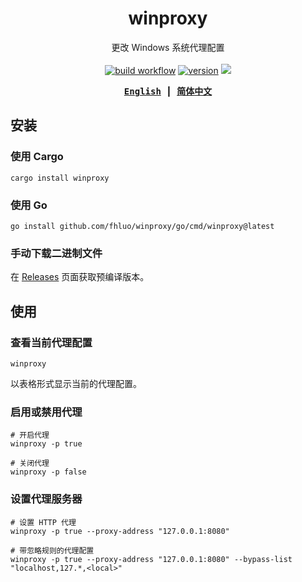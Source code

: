 <div align="center">

# winproxy

更改 Windows 系统代理配置
<br><br>
<a href="https://github.com/fhluo/winproxy/actions/workflows/build.yaml">
<img src="https://github.com/fhluo/winproxy/actions/workflows/build.yaml/badge.svg" alt="build workflow"></a>
<a href="https://crates.io/crates/winproxy">
<img src="https://img.shields.io/crates/v/winproxy" alt="version"></a>
<a href="https://pkg.go.dev/github.com/fhluo/winproxy/go">
<img src="https://img.shields.io/github/v/tag/fhluo/winproxy?filter=go%2F*&label=pkg"></a>

<samp>

**[English](README.md)** ┃ **[简体中文](README.zh-Hans.md)**

</samp>
</div>

## 安装

### 使用 Cargo

```shell
cargo install winproxy
```

### 使用 Go

```shell
go install github.com/fhluo/winproxy/go/cmd/winproxy@latest
```

### 手动下载二进制文件

在 [Releases](https://github.com/fhluo/winproxy/releases) 页面获取预编译版本。

## 使用

### 查看当前代理配置

```shell
winproxy
```

以表格形式显示当前的代理配置。

### 启用或禁用代理

```shell
# 开启代理
winproxy -p true

# 关闭代理
winproxy -p false
```

### 设置代理服务器

```shell
# 设置 HTTP 代理
winproxy -p true --proxy-address "127.0.0.1:8080"

# 带忽略规则的代理配置
winproxy -p true --proxy-address "127.0.0.1:8080" --bypass-list "localhost,127.*,<local>"
```

